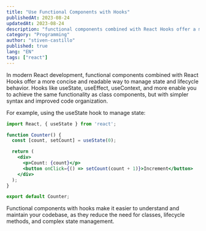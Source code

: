 ```yaml
---
title: "Use Functional Components with Hooks"
publishedAt: 2023-08-24
updatedAt: 2023-08-24
description: "functional components combined with React Hooks offer a more concise and readable way to manage state and lifecycle behavior."
category: "Programming"
author: "stiven-castillo"
published: true
lang: "EN"
tags: ["react"]
---
```


In modern React development, functional components combined with React Hooks offer a more concise and readable way to manage state and lifecycle behavior. Hooks like useState, useEffect, useContext, and more enable you to achieve the same functionality as class components, but with simpler syntax and improved code organization.

For example, using the useState hook to manage state:

```jsx
import React, { useState } from 'react';

function Counter() {
  const [count, setCount] = useState(0);

  return (
    <div>
      <p>Count: {count}</p>
      <button onClick={() => setCount(count + 1)}>Increment</button>
    </div>
  );
}

export default Counter;
```

Functional components with hooks make it easier to understand and maintain your codebase, as they reduce the need for classes, lifecycle methods, and complex state management.